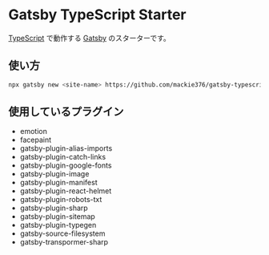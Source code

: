 # Gatsby TypeScript Starter

[TypeScript](https://www.typescriptlang.org) で動作する [Gatsby](https://www.gatsbyjs.com) のスターターです。

## 使い方

```sh
npx gatsby new <site-name> https://github.com/mackie376/gatsby-typescript-starter
```

## 使用しているプラグイン

- emotion
- facepaint
- gatsby-plugin-alias-imports
- gatsby-plugin-catch-links
- gatsby-plugin-google-fonts
- gatsby-plugin-image
- gatsby-plugin-manifest
- gatsby-plugin-react-helmet
- gatsby-plugin-robots-txt
- gatsby-plugin-sharp
- gatsby-plugin-sitemap
- gatsby-plugin-typegen
- gatsby-source-filesystem
- gatsby-transpormer-sharp
